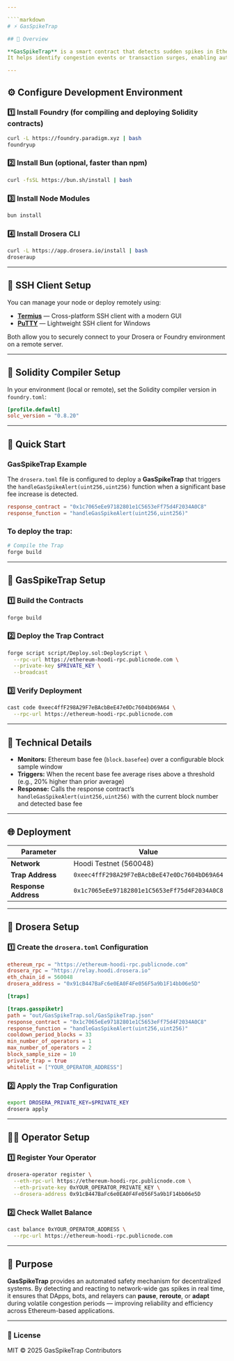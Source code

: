 ```yaml
---

````markdown
# ⚡ GasSpikeTrap

## 🧠 Overview

**GasSpikeTrap** is a smart contract that detects sudden spikes in Ethereum gas prices (base fees) across recent blocks.  
It helps identify congestion events or transaction surges, enabling automated responses before network gas fees rise uncontrollably.

---
```


## ⚙️ Configure Development Environment

### 1️⃣ Install Foundry (for compiling and deploying Solidity contracts)
```bash
curl -L https://foundry.paradigm.xyz | bash
foundryup
````

### 2️⃣ Install Bun (optional, faster than npm)

```bash
curl -fsSL https://bun.sh/install | bash
```

### 3️⃣ Install Node Modules

```bash
bun install
```

### 4️⃣ Install Drosera CLI

```bash
curl -L https://app.drosera.io/install | bash
droseraup
```

---

## 🔐 SSH Client Setup

You can manage your node or deploy remotely using:

* **[Termius](https://termius.com)** — Cross-platform SSH client with a modern GUI
* **[PuTTY](https://www.putty.org)** — Lightweight SSH client for Windows

Both allow you to securely connect to your Drosera or Foundry environment on a remote server.

---

## 🧩 Solidity Compiler Setup

In your environment (local or remote), set the Solidity compiler version in `foundry.toml`:

```toml
[profile.default]
solc_version = "0.8.20"
```

---

## 🚀 Quick Start

### GasSpikeTrap Example

The `drosera.toml` file is configured to deploy a **GasSpikeTrap** that triggers the
`handleGasSpikeAlert(uint256,uint256)` function when a significant base fee increase is detected.

```toml
response_contract = "0x1c7065eEe97182801e1C5653eFf75d4F2034A0C8"
response_function = "handleGasSpikeAlert(uint256,uint256)"
```

### To deploy the trap:

```bash
# Compile the Trap
forge build
```

---

## 🧱 GasSpikeTrap Setup

### 1️⃣ Build the Contracts

```bash
forge build
```

### 2️⃣ Deploy the Trap Contract

```bash
forge script script/Deploy.sol:DeployScript \
  --rpc-url https://ethereum-hoodi-rpc.publicnode.com \
  --private-key $PRIVATE_KEY \
  --broadcast
```

### 3️⃣ Verify Deployment

```bash
cast code 0xeec4ffF298A29F7eBAcbBeE47e0Dc7604bD69A64 \
  --rpc-url https://ethereum-hoodi-rpc.publicnode.com
```

---

## 🧮 Technical Details

* **Monitors:** Ethereum base fee (`block.basefee`) over a configurable block sample window
* **Triggers:** When the recent base fee average rises above a threshold (e.g., 20% higher than prior average)
* **Response:** Calls the response contract’s
  `handleGasSpikeAlert(uint256,uint256)` with the current block number and detected base fee

---

## 🌐 Deployment

| Parameter            | Value                                        |
| -------------------- | -------------------------------------------- |
| **Network**          | Hoodi Testnet (560048)                       |
| **Trap Address**     | `0xeec4ffF298A29F7eBAcbBeE47e0Dc7604bD69A64` |
| **Response Address** | `0x1c7065eEe97182801e1C5653eFf75d4F2034A0C8` |

---

## 🧰 Drosera Setup

### 1️⃣ Create the `drosera.toml` Configuration

```toml
ethereum_rpc = "https://ethereum-hoodi-rpc.publicnode.com"
drosera_rpc = "https://relay.hoodi.drosera.io"
eth_chain_id = 560048
drosera_address = "0x91cB447BaFc6e0EA0F4Fe056F5a9b1F14bb06e5D"

[traps]

[traps.gasspiketr]
path = "out/GasSpikeTrap.sol/GasSpikeTrap.json"
response_contract = "0x1c7065eEe97182801e1C5653eFf75d4F2034A0C8"
response_function = "handleGasSpikeAlert(uint256,uint256)"
cooldown_period_blocks = 33
min_number_of_operators = 1
max_number_of_operators = 2
block_sample_size = 10
private_trap = true
whitelist = ["YOUR_OPERATOR_ADDRESS"]
```

### 2️⃣ Apply the Trap Configuration

```bash
export DROSERA_PRIVATE_KEY=$PRIVATE_KEY
drosera apply
```

---

## 🧑‍💻 Operator Setup

### 1️⃣ Register Your Operator

```bash
drosera-operator register \
  --eth-rpc-url https://ethereum-hoodi-rpc.publicnode.com \
  --eth-private-key 0xYOUR_OPERATOR_PRIVATE_KEY \
  --drosera-address 0x91cB447BaFc6e0EA0F4Fe056F5a9b1F14bb06e5D
```

### 2️⃣ Check Wallet Balance

```bash
cast balance 0xYOUR_OPERATOR_ADDRESS \
  --rpc-url https://ethereum-hoodi-rpc.publicnode.com
```

---

## 🎯 Purpose

**GasSpikeTrap** provides an automated safety mechanism for decentralized systems.
By detecting and reacting to network-wide gas spikes in real time, it ensures that DApps, bots, and relayers can **pause**, **reroute**, or **adapt** during volatile congestion periods — improving reliability and efficiency across Ethereum-based applications.

---

### 🧾 License

MIT © 2025 GasSpikeTrap Contributors

